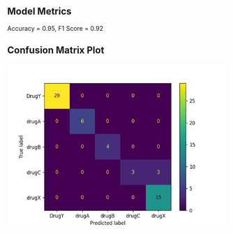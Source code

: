 ## Model Metrics

Accuracy = 0.95, F1 Score = 0.92
## Confusion Matrix Plot
![Confusion Matrix](./Results/model_results.png)
